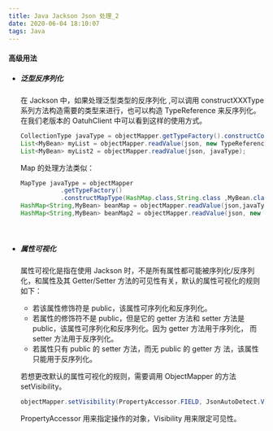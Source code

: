```yaml
---
title: Java Jackson Json 处理_2
date: 2020-06-04 18:10:07
tags: Java
---
```


#### 高级用法

- ##### 泛型反序列化

  在 Jackson 中，如果处理泛型类型的反序列化 ,可以调用 constructXXXType 系列方法构造需要的类型来进行，也可以构造 TypeReference 来反序列化。在我们老版本的 OatuhClient 中可以看到这样的使用方式。

  ```java
  CollectionType javaType = objectMapper.getTypeFactory().constructCollectionType(List.class, MyBean.class);
  List<MyBean> myList = objectMapper.readValue(json, new TypeReference<List<MyBean>>() {});
  List<MyBean> myList2 = objectMapper.readValue(json, javaType);
  ```

  Map 的处理方法类似：

  ```java
  MapType javaType = objectMapper
             .getTypeFactory()
             .constructMapType(HashMap.class,String.class ,MyBean.class);
  HashMap<String,MyBean> beanMap = objectMapper.readValue(json,javaType);
  HashMap<String,MyBean> beanMap2 = objectMapper.readValue(json, new TypeReference<HashMap<String, MyBean>>() {});
  ```

  ​	
<escape><!-- more --></escape>
- ##### 属性可视化

  属性可视化是指在使用 Jackson 时，不是所有属性都可能被序列化/反序列化，和属性及其 Getter/Setter 方法的可见性有关，默认的属性可视化的规则如下：

  - 若该属性修饰符是 public，该属性可序列化和反序列化。
  - 若属性的修饰符不是 public，但是它的 getter 方法和 setter 方法是 public，该属性可序列化和反序列化。因为 getter 方法用于序列化， 而 setter 方法用于反序列化。
  - 若属性只有 public 的 setter 方法，而无 public 的 getter 方 法，该属性只能用于反序列化。

  若想更改默认的属性可视化的规则，需要调用 ObjectMapper 的方法 setVisibility。

  ```java
  objectMapper.setVisibility(PropertyAccessor.FIELD, JsonAutoDetect.Visibility.ANY);
  ```

  PropertyAccessor 用来指定操作的对象，Visibility 用来限定可见性。

  
